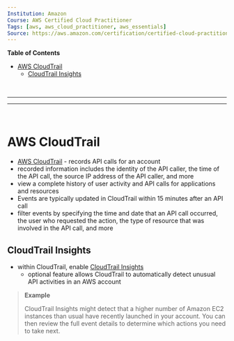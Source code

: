 ```yaml
---
Institution: Amazon
Course: AWS Certified Cloud Practitioner
Tags: [aws, aws_cloud_practitioner, aws_essentials]
Source: https://aws.amazon.com/certification/certified-cloud-practitioner/
---
```


**Table of Contents**
- [AWS CloudTrail](#aws-cloudtrail)
	- [CloudTrail Insights](#cloudtrail-insights)

<br>

---
---

<br>

# AWS CloudTrail

- [AWS CloudTrail](https://aws.amazon.com/cloudtrail/) - records API calls for an account
- recorded information includes the identity of the API caller, the time of the API call, the source IP address of the API caller, and more
- view a complete history of user activity and API calls for applications and resources 
- Events are typically updated in CloudTrail within 15 minutes after an API call
- filter events by specifying the time and date that an API call occurred, the user who requested the action, the type of resource that was involved in the API call, and more

## CloudTrail Insights

- within CloudTrail, enable [CloudTrail Insights](https://docs.aws.amazon.com/awscloudtrail/latest/userguide/logging-insights-events-with-cloudtrail.html)
	- optional feature allows CloudTrail to automatically detect unusual API activities in an AWS account

> **Example**
>
> CloudTrail Insights might detect that a higher number of Amazon EC2 instances than usual have recently launched in your account. You can then review the full event details to determine which actions you need to take next.
